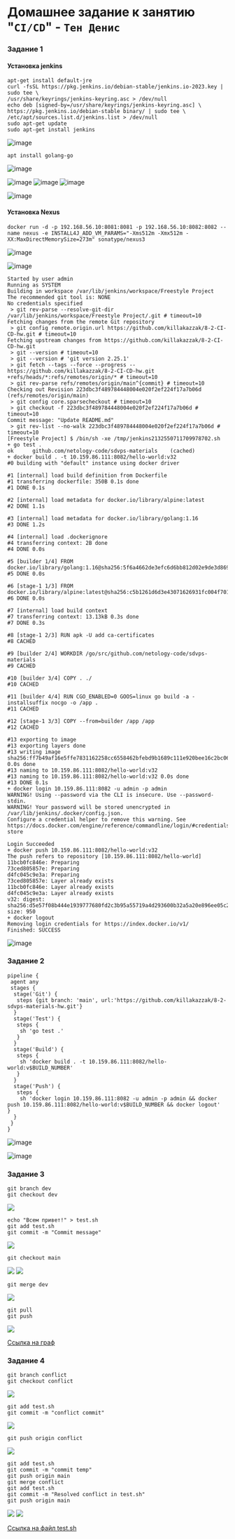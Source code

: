 # Домашнее задание к занятию "`CI/CD`" - `Тен Денис`

### Задание 1

#### Установка jenkins
```
apt-get install default-jre
curl -fsSL https://pkg.jenkins.io/debian-stable/jenkins.io-2023.key |
sudo tee \
/usr/share/keyrings/jenkins-keyring.asc > /dev/null
echo deb [signed-by=/usr/share/keyrings/jenkins-keyring.asc] \
https://pkg.jenkins.io/debian-stable binary/ | sudo tee \
/etc/apt/sources.list.d/jenkins.list > /dev/null
sudo apt-get update
sudo apt-get install jenkins
```
![image](https://github.com/killakazzak/8-2-ci-cd-hw/assets/32342205/bdc22f61-944d-40db-bd15-e79e3caa182f)

```
apt install golang-go
```
![image](https://github.com/killakazzak/8-2-ci-cd-hw/assets/32342205/d5db554e-295f-4558-902a-78f6334ee348)



![image](https://github.com/killakazzak/8-2-ci-cd-hw/assets/32342205/4aee6f44-cbd6-43d6-b2d7-2171f0cec764)
![image](https://github.com/killakazzak/8-2-ci-cd-hw/assets/32342205/fd3e7080-1076-4d3c-b0cd-cea8c634c92a)
![image](https://github.com/killakazzak/8-2-ci-cd-hw/assets/32342205/2e6c778d-e6f6-4944-b826-6c48a57e74ec)

![image](https://github.com/killakazzak/8-2-ci-cd-hw/assets/32342205/a23698ab-657e-4737-a971-f50176eb43fc)

#### Установка Nexus

```
docker run -d -p 192.168.56.10:8081:8081 -p 192.168.56.10:8082:8082 --name nexus -e INSTALL4J_ADD_VM_PARAMS="-Xms512m -Xmx512m -XX:MaxDirectMemorySize=273m" sonatype/nexus3
```
![image](https://github.com/killakazzak/8-2-ci-cd-hw/assets/32342205/548a06ce-c6a6-425a-84cc-c657b298c696)

![image](https://github.com/killakazzak/8-2-ci-cd-hw/assets/32342205/dab72059-9d07-4ed5-a666-d79b1331cd02)


```
Started by user admin
Running as SYSTEM
Building in workspace /var/lib/jenkins/workspace/Freestyle Project
The recommended git tool is: NONE
No credentials specified
 > git rev-parse --resolve-git-dir /var/lib/jenkins/workspace/Freestyle Project/.git # timeout=10
Fetching changes from the remote Git repository
 > git config remote.origin.url https://github.com/killakazzak/8-2-CI-CD-hw.git # timeout=10
Fetching upstream changes from https://github.com/killakazzak/8-2-CI-CD-hw.git
 > git --version # timeout=10
 > git --version # 'git version 2.25.1'
 > git fetch --tags --force --progress -- https://github.com/killakazzak/8-2-CI-CD-hw.git +refs/heads/*:refs/remotes/origin/* # timeout=10
 > git rev-parse refs/remotes/origin/main^{commit} # timeout=10
Checking out Revision 223dbc3f489784448004e020f2ef224f17a7b06d (refs/remotes/origin/main)
 > git config core.sparsecheckout # timeout=10
 > git checkout -f 223dbc3f489784448004e020f2ef224f17a7b06d # timeout=10
Commit message: "Update README.md"
 > git rev-list --no-walk 223dbc3f489784448004e020f2ef224f17a7b06d # timeout=10
[Freestyle Project] $ /bin/sh -xe /tmp/jenkins2132550711709978702.sh
+ go test .
ok  	github.com/netology-code/sdvps-materials	(cached)
+ docker build . -t 10.159.86.111:8082/hello-world:v32
#0 building with "default" instance using docker driver

#1 [internal] load build definition from Dockerfile
#1 transferring dockerfile: 350B 0.1s done
#1 DONE 0.1s

#2 [internal] load metadata for docker.io/library/alpine:latest
#2 DONE 1.1s

#3 [internal] load metadata for docker.io/library/golang:1.16
#3 DONE 1.2s

#4 [internal] load .dockerignore
#4 transferring context: 2B done
#4 DONE 0.0s

#5 [builder 1/4] FROM docker.io/library/golang:1.16@sha256:5f6a4662de3efc6d6bb812d02e9de3d8698eea16b8eb7281f03e6f3e8383018e
#5 DONE 0.0s

#6 [stage-1 1/3] FROM docker.io/library/alpine:latest@sha256:c5b1261d6d3e43071626931fc004f70149baeba2c8ec672bd4f27761f8e1ad6b
#6 DONE 0.0s

#7 [internal] load build context
#7 transferring context: 13.13kB 0.3s done
#7 DONE 0.3s

#8 [stage-1 2/3] RUN apk -U add ca-certificates
#8 CACHED

#9 [builder 2/4] WORKDIR /go/src/github.com/netology-code/sdvps-materials
#9 CACHED

#10 [builder 3/4] COPY . ./
#10 CACHED

#11 [builder 4/4] RUN CGO_ENABLED=0 GOOS=linux go build -a -installsuffix nocgo -o /app .
#11 CACHED

#12 [stage-1 3/3] COPY --from=builder /app /app
#12 CACHED

#13 exporting to image
#13 exporting layers done
#13 writing image sha256:ff7b49af16e5ffe7831162258cc6558462bfebd9b1689c111e920bee16c2bc06 0.0s done
#13 naming to 10.159.86.111:8082/hello-world:v32
#13 naming to 10.159.86.111:8082/hello-world:v32 0.0s done
#13 DONE 0.1s
+ docker login 10.159.86.111:8082 -u admin -p admin
WARNING! Using --password via the CLI is insecure. Use --password-stdin.
WARNING! Your password will be stored unencrypted in /var/lib/jenkins/.docker/config.json.
Configure a credential helper to remove this warning. See
https://docs.docker.com/engine/reference/commandline/login/#credentials-store

Login Succeeded
+ docker push 10.159.86.111:8082/hello-world:v32
The push refers to repository [10.159.86.111:8082/hello-world]
11bcb0fc846e: Preparing
73ced805857e: Preparing
d4fc045c9e3a: Preparing
73ced805857e: Layer already exists
11bcb0fc846e: Layer already exists
d4fc045c9e3a: Layer already exists
v32: digest: sha256:d5e57f08b444e1939777680fd2c3b95a55719a4d293600b32a5a20e896ee05c2 size: 950
+ docker logout
Removing login credentials for https://index.docker.io/v1/
Finished: SUCCESS
```

![image](https://github.com/killakazzak/8-2-ci-cd-hw/assets/32342205/4ddaed8b-0b36-4730-bef6-e74de2b23629)



### Задание 2

```
pipeline {
 agent any
 stages {
  stage('Git') {
   steps {git branch: 'main', url:'https://github.com/killakazzak/8-2-sdvps-materials-hw.git'}
  }
  stage('Test') {
   steps {
    sh 'go test .'
   }
  }
  stage('Build') {
   steps {
    sh 'docker build . -t 10.159.86.111:8082/hello-world:v$BUILD_NUMBER'
   }
  }
  stage('Push') {
   steps {
    sh 'docker login 10.159.86.111:8082 -u admin -p admin && docker push 10.159.86.111:8082/hello-world:v$BUILD_NUMBER && docker logout'   }
  }
 }
}
```
![image](https://github.com/killakazzak/8-2-ci-cd-hw/assets/32342205/394fdf8f-8a8e-42dc-9eb9-3931a20b410b)

![image](https://github.com/killakazzak/8-2-ci-cd-hw/assets/32342205/17e9621e-5822-4d97-855c-fb25009d4dbb)







### Задание 3
```
git branch dev
git checkout dev
```
![](https://github.com/killakazzak/8-1-git-hw/blob/main/img/31.png)
```
echo "Всем привет!" > test.sh
git add test.sh
git commit -m "Commit message"
```
![](https://github.com/killakazzak/8-1-git-hw/blob/main/img/32.png)
```
git checkout main
```
![](https://github.com/killakazzak/8-1-git-hw/blob/main/img/33.png)
![](https://github.com/killakazzak/8-1-git-hw/blob/main/img/34.png)

```
git merge dev
```
![](https://github.com/killakazzak/8-1-git-hw/blob/main/img/35.png)
```
git pull
git push
```
![](https://github.com/killakazzak/8-1-git-hw/blob/main/img/36.png)

[Ссылка на граф](https://github.com/killakazzak/netology/network)
### Задание 4
```
git branch conflict
git checkout conflict
```
![](https://github.com/killakazzak/8-1-git-hw/blob/main/img/41.png)
```
git add test.sh
git commit -m "conflict commit"
```
![](https://github.com/killakazzak/8-1-git-hw/blob/main/img/42.png)
```
git push origin conflict
```
![](https://github.com/killakazzak/8-1-git-hw/blob/main/img/43.png)
```
git add test.sh
git commit -m "commit temp"
git push origin main
git merge conflict
git add test.sh
git commit -m "Resolved conflict in test.sh"
git push origin main
```
![](https://github.com/killakazzak/8-1-git-hw/blob/main/img/44.png)
![](https://github.com/killakazzak/8-1-git-hw/blob/main/img/45.png)

[Ссылка на файл test.sh](https://github.com/killakazzak/netology/blob/main/test.sh)




